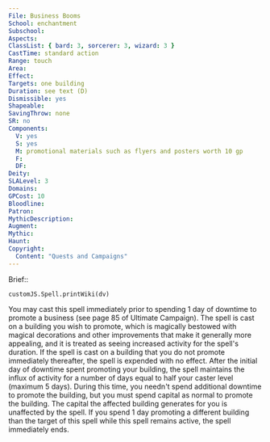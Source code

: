 ```yaml
---
File: Business Booms
School: enchantment
Subschool: 
Aspects: 
ClassList: { bard: 3, sorcerer: 3, wizard: 3 }
CastTime: standard action
Range: touch
Area: 
Effect: 
Targets: one building
Duration: see text (D)
Dismissible: yes
Shapeable: 
SavingThrow: none
SR: no
Components:
  V: yes
  S: yes
  M: promotional materials such as flyers and posters worth 10 gp
  F: 
  DF: 
Deity: 
SLALevel: 3
Domains: 
GPCost: 10
Bloodline: 
Patron: 
MythicDescription: 
Augment: 
Mythic: 
Haunt: 
Copyright:
  Content: "Quests and Campaigns"
---
```

Brief:: 

```dataviewjs
customJS.Spell.printWiki(dv)
```

You may cast this spell immediately prior to spending 1 day of downtime to promote a business (see page 85 of Ultimate Campaign). The spell is cast on a building you wish to promote, which is magically bestowed with magical decorations and other improvements that make it generally more appealing, and it is treated as seeing increased activity for the spell's duration. If the spell is cast on a building that you do not promote immediately thereafter, the spell is expended with no effect.  After the initial day of downtime spent promoting your building, the spell maintains the influx of activity for a number of days equal to half your caster level (maximum 5 days). During this time, you needn't spend additional downtime to promote the building, but you must spend capital as normal to promote the building. The capital the affected building generates for you is unaffected by the spell. If you spend 1 day promoting a different building than the target of this spell while this spell remains active, the spell immediately ends.
